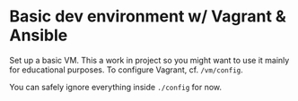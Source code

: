 # Basic dev environment w/ Vagrant & Ansible

Set up a basic VM. This a work in project so you might want to use it mainly for educational purposes. To configure Vagrant, cf. ```/vm/config```.

You can safely ignore everything inside ```./config``` for now. 